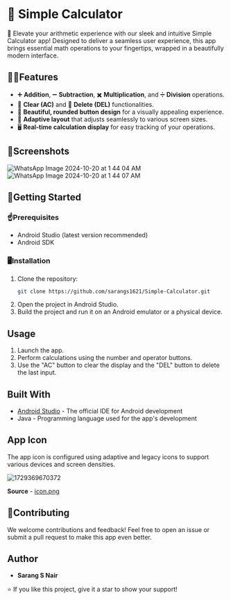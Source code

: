 # 🧮 Simple Calculator

🚀 Elevate your arithmetic experience with our sleek and intuitive Simple Calculator app! Designed to deliver a seamless user experience, this app brings essential math operations to your fingertips, wrapped in a beautifully modern interface.

## 👨‍💻Features

- ➕ **Addition**, ➖ **Subtraction**, ✖️ **Multiplication**, and ➗ **Division** operations.
- 🧹 **Clear (AC)** and 📝 **Delete (DEL)** functionalities.
- 🎨 **Beautiful, rounded button design** for a visually appealing experience.
- 📱 **Adaptive layout** that adjusts seamlessly to various screen sizes.
- 🖥️ **Real-time calculation display** for easy tracking of your operations.

## 📸Screenshots
![WhatsApp Image 2024-10-20 at 1 44 04 AM](https://github.com/user-attachments/assets/2ee10148-479b-40c8-9b75-a121d011abc7)
![WhatsApp Image 2024-10-20 at 1 44 07 AM](https://github.com/user-attachments/assets/f355ef79-4cee-4727-88cc-2e8b3dbf5c5f)

## 🚀Getting Started

### ☝️Prerequisites

- Android Studio (latest version recommended)
- Android SDK

### 🖥️Installation

1. Clone the repository:
   ```bash
   git clone https://github.com/sarangs1621/Simple-Calculator.git
   ```
2. Open the project in Android Studio.
3. Build the project and run it on an Android emulator or a physical device.

## Usage

1. Launch the app.
2. Perform calculations using the number and operator buttons.
3. Use the "AC" button to clear the display and the "DEL" button to delete the last input.

## Built With

- [Android Studio](https://developer.android.com/studio) - The official IDE for Android development
- Java - Programming language used for the app's development

## App Icon

The app icon is configured using adaptive and legacy icons to support various devices and screen densities.

![1729369670372](image/README/1729369670372.png)

**Source** - [icon.png](src="https://maxst.icons8.com/vue-static/icon/svg/hotKeyD.svg")

## 🤝Contributing

We welcome contributions and feedback! Feel free to open an issue or submit a pull request to make this app even better.

## Author

- **Sarang S Nair**

⭐ If you like this project, give it a star to show your support!
